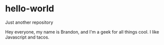 # hello-world
Just another repository

Hey everyone, my name is Brandon, and I'm a geek for all things cool. I like Javascript
and tacos.
